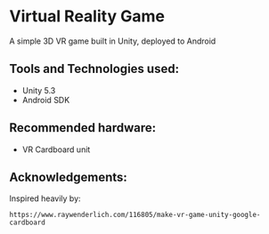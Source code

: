 # Virtual Reality Game

A simple 3D VR game built in Unity, deployed to Android
## Tools and Technologies used:
* Unity 5.3
* Android SDK

## Recommended hardware:
* VR Cardboard unit

## Acknowledgements:
Inspired heavily by:
```link
https://www.raywenderlich.com/116805/make-vr-game-unity-google-cardboard
```
